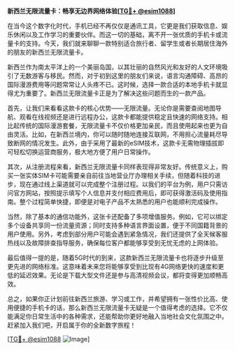 **新西兰无限流量卡：畅享无边界网络体验[[TG💪+ @esim1088](https://t.me/s/esim1088)]**

在当今这个数字化时代，手机已经不再仅仅是通讯工具，它更是我们获取信息、娱乐休闲以及工作学习的重要伙伴。而这一切的基础，离不开一张优质的手机卡或流量卡的支持。今天，我们就来聊聊一款特别适合旅行者、留学生或者长期居住海外的朋友的新西兰无限流量卡。

新西兰作为南太平洋上的一个美丽岛国，以其壮丽的自然风光和友好的人文环境吸引了无数游客与移民。然而，对于初到这里的朋友们来说，语言沟通障碍、高昂的国际漫游费用等问题常常让人头疼不已。这时候，选择一款合适的本地手机卡就显得尤为重要了。新西兰无限流量卡正是为了解决这些问题而生的一款产品。

首先，让我们来看看这款卡的核心优势——无限流量。无论你是需要查阅地图导航、观看在线视频还是进行远程办公，这款卡都能提供稳定且快速的网络支持。相比起传统的国际漫游套餐，无限流量卡不仅价格更加亲民，而且使用起来也更为自由灵活。比如，在新西兰境内，你可以随时随地连接互联网，不用担心流量耗尽导致断网的情况发生。此外，由于采用了最新的eSIM技术，这款卡无需物理插拔即可轻松切换运营商服务，极大地方便了用户日常操作。

其次，从注册流程来看，新西兰无限流量卡同样表现得非常友好。传统意义上，购买一张实体SIM卡可能需要亲自前往当地营业厅办理相关手续，但随着科技的进步，现在通过线上渠道就可以完成整个注册过程。以我们的平台为例，用户只需访问官方网站，按照提示填写个人信息并支付相应费用后，即可获得激活码及使用指南。整个过程简单快捷，即便是对电子产品不太熟悉的用户也能顺利完成操作。

当然，除了基本的通信功能外，这张卡还配备了多项增值服务。例如，它可以绑定多个设备共享同一份流量资源；同时支持多种语言界面设置，便于不同国籍背景的用户使用。另外，考虑到部分用户可能会遇到紧急情况，我们还提供了全天候客服热线以及故障排查指导服务，确保每位客户都能够享受到无忧无虑的上网体验。

最后值得一提的是，随着5G时代的到来，这款新西兰无限流量卡也将逐步升级至更先进的网络标准。这意味着未来您将能够享受到比现有4G网络更快的速度和更低的延迟效果。无论是下载大型文件还是参与高清视频会议，都将变得更加顺畅高效。

总之，如果你正计划前往新西兰旅游、学习或工作，并希望拥有一张性价比高、使用便捷的手机卡的话，那么新西兰无限流量卡无疑是一个值得考虑的选择。它不仅能满足你日常生活中的各种需求，还能帮助你更好地融入当地社会文化氛围之中。赶紧加入我们吧，开启属于你的全新数字旅程！

[[TG💪+ @esim1088](https://t.me/s/esim1088) ![Image](https://i.postimg.cc/4NQfJmqS/Snipaste-2025-05-13-00-14-12.png)]